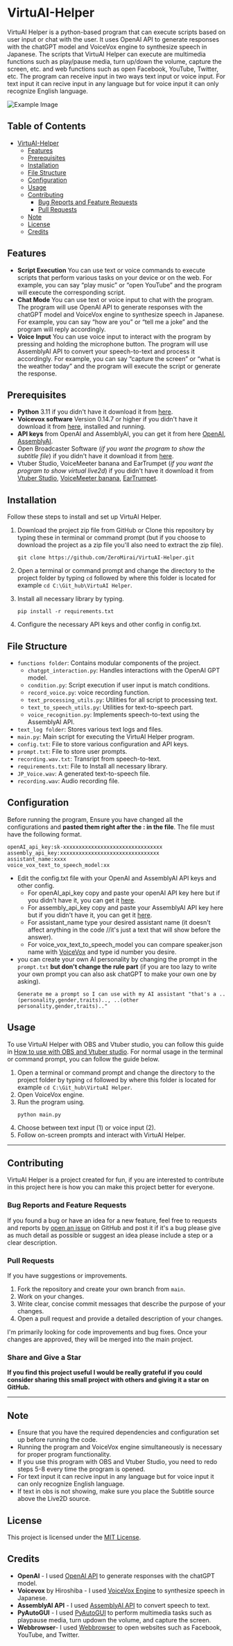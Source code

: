 # VirtuAI-Helper

VirtuAI Helper is a python-based program that can execute scripts based on user input or chat with the user. It uses OpenAI API to generate responses with the chatGPT model and VoiceVox engine to synthesize speech in Japanese. The scripts that VirtuAI Helper can execute are multimedia functions such as play/pause media, turn up/down the volume, capture the screen, etc. and web functions such as open Facebook, YouTube, Twitter, etc. The program can receive input in two ways text input or voice input. For text input it can recive input in any language but for voice input it can only recognize English language.

![Example Image](guide/example_1.gif)

## Table of Contents

- [VirtuAI-Helper](#virtuai-helper)
  - [Features](#features)
  - [Prerequisites](#prerequisites)
  - [Installation](#installation)
  - [File Structure](#file-structure)
  - [Configuration](#configuration)
  - [Usage](#usage)
  - [Contributing](#contributing)
    - [Bug Reports and Feature Requests](#bug-reports-and-feature-requests)
    - [Pull Requests](#pull-requests)
  - [Note](#note)
  - [License](#license)
  - [Credits](#credits)

## Features

- **Script Execution** You can use text or voice commands to execute scripts that perform various tasks on your device or on the web. For example, you can say “play music” or “open YouTube” and the program will execute the corresponding script.
- **Chat Mode** You can use text or voice input to chat with the program. The program will use OpenAI API to generate responses with the chatGPT model and VoiceVox engine to synthesize speech in Japanese. For example, you can say “how are you” or “tell me a joke” and the program will reply accordingly.
- **Voice Input** You can use voice input to interact with the program by pressing and holding the microphone button. The program will use AssemblyAI API to convert your speech-to-text and process it accordingly. For example, you can say “capture the screen” or “what is the weather today” and the program will execute the script or generate the response.

## Prerequisites

- **Python** 3.11 if you didn't have it download it from [here](https://www.python.org/downloads/).
- **Voicevox software** Version 0.14.7 or higher if you didn't have it download it from [here](https://voicevox.hiroshiba.jp/), installed and running.
- **API keys** from OpenAI and AssemblyAI, you can get it from here [OpenAI](https://platform.openai.com/api-keys), [AssemblyAI](https://www.assemblyai.com/app/account).
- Open Broadcaster Software (_if you want the program to show the subtitle file_) if you didn't have it download it from [here](https://obsproject.com/).
- Vtuber Studio, VoiceMeeter banana and EarTrumpet (_if you want the program to show virtual live2d_) if you didn't have it download it from [Vtuber Studio](https://denchisoft.com/), [VoiceMeeter banana](https://vb-audio.com/Voicemeeter/banana.htm), [EarTrumpet](https://eartrumpet.app/).

## Installation

Follow these steps to install and set up VirtuAI Helper.

1. Download the project zip file from GitHub or Clone this repository by typing these in terminal or command prompt (but if you choose to download the project as a zip file you'll also need to extract the zip file).
   ```
   git clone https://github.com/ZeroMirai/VirtuAI-Helper.git
   ```
    
3. Open a terminal or command prompt and change the directory to the project folder by typing `cd` followed by where this folder is located for example `cd C:\Git_hub\VirtuAI Helper`.
4. Install all necessary library by typing.
   ```
   pip install -r requirements.txt
   ```
7. Configure the necessary API keys and other config in config.txt.

## File Structure

- `functions folder`: Contains modular components of the project.
  - `chatgpt_interaction.py`: Handles interactions with the OpenAI GPT model.
  - `condition.py`: Script execution if user input is match conditions.
  - `record_voice.py`: voice recording function.
  - `text_processing_utils.py`: Utilities for all script to processing text.
  - `text_to_speech_utils.py`: Utilities for text-to-speech part.
  - `voice_recognition.py`: Implements speech-to-text using the AssemblyAI API.
- `text_log folder`: Stores various text logs and files.
- `main.py`: Main script for executing the VirtuAI Helper program.
- `config.txt`: File to store various configuration and API keys.
- `prompt.txt`: File to store user prompts.
- `recording.wav.txt`: Transript from speech-to-text.
- `requirements.txt`: File to Install all necessary library.
- `JP_Voice.wav`: A generated text-to-speech file.
- `recording.wav`: Audio recording file.

## Configuration

Before running the program, Ensure you have changed all the configurations and **pasted them right after the : in the file**. The file must have the following format.
  ```
  openAI_api_key:sk-xxxxxxxxxxxxxxxxxxxxxxxxxxxxxxxx
  assembly_api_key:xxxxxxxxxxxxxxxxxxxxxxxxxxxxxxxx
  assistant_name:xxxx
  voice_vox_text_to_speech_model:xx
  ```

- Edit the config.txt file with your OpenAI and AssemblyAI API keys and other config.
  - For openAI_api_key copy and paste your openAI API key here but if you didn't have it, you can get it [here](https://platform.openai.com/api-keys).
  - For assembly_api_key copy and paste your AssemblyAI API key here but if you didn't have it, you can get it [here](https://www.assemblyai.com/app/account).
  - For assistant_name type your desired assistant name (it doesn't affect anything in the code //it's just a text that will show before the answer).
  - For voice_vox_text_to_speech_model you can compare speaker.json name with [VoiceVox](https://voicevox.hiroshiba.jp/) and type id number you desire.
- you can create your own AI personality by changing the prompt in the `prompt.txt` **but don't change the rule part** (if you are too lazy to write your own prompt you can also ask chatGPT to make your own one by asking).
  ```
  Generate me a prompt so I can use with my AI assistant "that's a ..(personality,gender,traits).., ..(other personality,gender,traits).."
  ```

## Usage

To use VirtuAI Helper with OBS and Vtuber studio, you can follow this guide in [How to use with OBS and Vtuber studio](how_to_use_with_obs_and_vtuber_studio.md). For normal usage in the terminal or command prompt, you can follow the guide below.

1. Open a terminal or command prompt and change the directory to the project folder by typing `cd` followed by where this folder is located for example `cd C:\Git_hub\VirtuAI Helper`.
2. Open VoiceVox engine.
3. Run the program using.
   ```
   python main.py
   ```
5. Choose between text input (1) or voice input (2).
6. Follow on-screen prompts and interact with VirtuAI Helper.

---
## Contributing

VirtuAI Helper is a project created for fun, if you are interested to contribute in this project here is how you can make this project better for everyone.

### Bug Reports and Feature Requests

If you found a bug or have an idea for a new feature, feel free to requests and reports by [open an issue](https://github.com/ZeroMirai/VirtuAI-Helper/issues) on GitHub and post it if it's a bug please give as much detail as possible or suggest an idea please include a step or a clear description.

### Pull Requests

If you have suggestions or improvements.

1. Fork the repository and create your own branch from `main`.
2. Work on your changes.
3. Write clear, concise commit messages that describe the purpose of your changes.
4. Open a pull request and provide a detailed description of your changes.

I'm primarily looking for code improvements and bug fixes. Once your changes are approved, they will be merged into the main project.

### Share and Give a Star

**If you find this project useful I would be really grateful if you could consider sharing this small project with others and giving it a star on GitHub.**

---

## Note

- Ensure that you have the required dependencies and configuration set up before running the code.
- Running the program and VoiceVox engine simultaneously is necessary for proper program functionality.
- If you use this program with OBS and Vtuber Studio, you need to redo steps 5-8 every time the program is opened.
- For text input it can recive input in any language but for voice input it can only recognize English language.
- If text in obs is not showing, make sure  you place the Subtitle source above the Live2D source.

## License

This project is licensed under the [MIT License](LICENSE).

## Credits

- **OpenAI** - I used [OpenAI API](https://openai.com/) to generate responses with the chatGPT model.
- **Voicevox** by Hiroshiba - I used [VoiceVox Engine](https://voicevox.hiroshiba.jp/) to synthesize speech in Japanese.
- **AssemblyAI API** - I used [AssemblyAI API](https://www.assemblyai.com/) to convert speech to text.
- **PyAutoGUI** - I used [PyAutoGUI](https://pyautogui.readthedocs.io/en/latest/) to perform multimedia tasks such as playpause media, turn updown the volume, and capture the screen.
- **Webbrowser**- I used [Webbrowser](https://docs.python.org/3/library/webbrowser.html) to open websites such as Facebook, YouTube, and Twitter.
